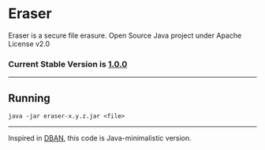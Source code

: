 # Eraser

Eraser is a secure file erasure. Open Source Java project under Apache License v2.0

### Current Stable Version is [1.0.0](https://maven-release.s3.amazonaws.com/release/org/javastack/eraser/1.0.0/eraser-1.0.0.jar)

---

## Running

    java -jar eraser-x.y.z.jar <file>

---
Inspired in [DBAN](http://www.dban.org/), this code is Java-minimalistic version.
